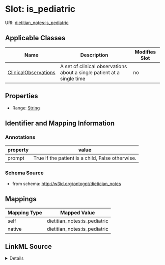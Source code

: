 

# Slot: is_pediatric

URI: [dietitian_notes:is_pediatric](dietitian_notes:is_pediatric)



<!-- no inheritance hierarchy -->





## Applicable Classes

| Name | Description | Modifies Slot |
| --- | --- | --- |
| [ClinicalObservations](ClinicalObservations.md) | A set of clinical observations about a single patient at a single time |  no  |







## Properties

* Range: [String](String.md)





## Identifier and Mapping Information





### Annotations

| property | value |
| --- | --- |
| prompt | True if the patient is a child, False otherwise. |



### Schema Source


* from schema: http://w3id.org/ontogpt/dietician_notes




## Mappings

| Mapping Type | Mapped Value |
| ---  | ---  |
| self | dietitian_notes:is_pediatric |
| native | dietitian_notes:is_pediatric |




## LinkML Source

<details>
```yaml
name: is_pediatric
annotations:
  prompt:
    tag: prompt
    value: True if the patient is a child, False otherwise.
from_schema: http://w3id.org/ontogpt/dietician_notes
rank: 1000
alias: is_pediatric
owner: ClinicalObservations
domain_of:
- ClinicalObservations
range: string

```
</details>